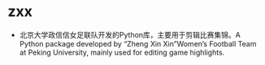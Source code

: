 # zxx

* 北京大学政信信女足联队开发的Python库，主要用于剪辑比赛集锦。A Python package developed by “Zheng Xin Xin”Women’s Football Team at Peking University, mainly used for editing game highlights.
